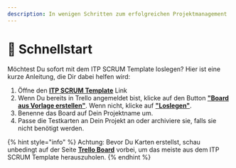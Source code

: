 ```yaml
---
description: In wenigen Schritten zum erfolgreichen Projektmanagement
---
```


# 🚀 Schnellstart

Möchtest Du sofort mit dem ITP SCRUM Template loslegen? Hier ist eine kurze Anleitung, die Dir dabei helfen wird:

1. Öffne den [**ITP SCRUM Template**](https://trello.com/b/IGeT9eAx/itp-scrum-template) Link
2. Wenn Du bereits in Trello angemeldet bist, klicke auf den Button [**"Board aus Vorlage erstellen"**](https://trello.com/b/IGeT9eAx/itp-scrum-template). Wenn nicht, klicke auf [**"Loslegen"**](https://trello.com/signup?returnUrl=%2Fb%2FIGeT9eAx%2Fitp-scrum-template).
3. Benenne das Board auf Dein Projektname um.
4. Passe die Testkarten an Dein Projekt an oder archiviere sie, falls sie nicht benötigt werden.

{% hint style="info" %}
Achtung: Bevor Du Karten erstellst, schau unbedingt auf der Seite [**Trello Board**](itp-scrum-template/trello-board.md) vorbei, um das meiste aus dem ITP SCRUM Template herauszuholen.
{% endhint %}
